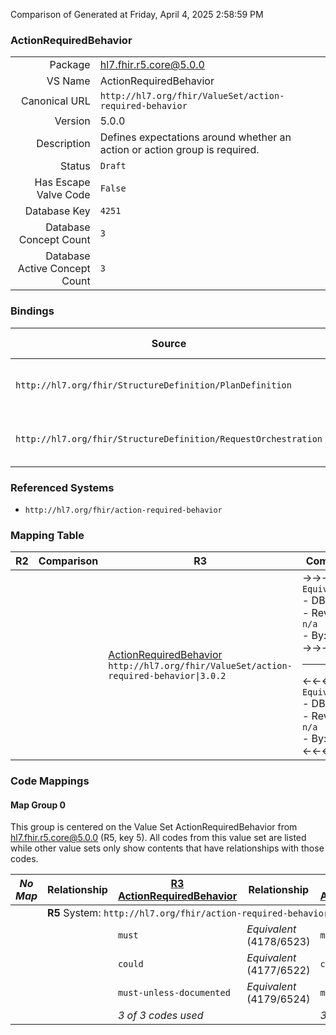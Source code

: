 Comparison of 
Generated at Friday, April 4, 2025 2:58:59 PM

### ActionRequiredBehavior

|      |     |
| ---: | --- |
| Package | hl7.fhir.r5.core@5.0.0 |
| VS Name | ActionRequiredBehavior |
| Canonical URL | `http://hl7.org/fhir/ValueSet/action-required-behavior` |
| Version | 5.0.0 |
| Description | Defines expectations around whether an action or action group is required. |
| Status | `Draft` |
| Has Escape Valve Code | `False` |
| Database Key | `4251` |
| Database Concept Count | `3` |
| Database Active Concept Count | `3` |
### Bindings

| Source | Element | Binding | Strength | Element Short |
| ------ | ------- | ------- | -------- | ------------- |
| `http://hl7.org/fhir/StructureDefinition/PlanDefinition` | `PlanDefinition.action.requiredBehavior` | `http://hl7.org/fhir/ValueSet/action-required-behavior\|5.0.0` | `Required` | must \| could \| must-unless-documented |
| `http://hl7.org/fhir/StructureDefinition/RequestOrchestration` | `RequestOrchestration.action.requiredBehavior` | `http://hl7.org/fhir/ValueSet/action-required-behavior\|5.0.0` | `Required` | must \| could \| must-unless-documented |

### Referenced Systems

* `http://hl7.org/fhir/action-required-behavior`
### Mapping Table

| R2 | Comparison | R3 | Comparison | R4 | Comparison | R4B | Comparison | R5
| --- | --- | --- | --- | --- | --- | --- | --- | ---
| | | [ActionRequiredBehavior](/docs/R3/ValueSets/ActionRequiredBehavior.md)<br/> `http://hl7.org/fhir/ValueSet/action-required-behavior\|3.0.2` | →→→→→→→<br/>`Equivalent`<br/>- DBKey: `471`<br/>- Reviewed: `n/a`<br/>- By: `n/a`<br/>→→→→→→→<hr/>←←←←←←←<br/>`Equivalent`<br/>- DBKey: `695`<br/>- Reviewed: `n/a`<br/>- By: `n/a`<br/>←←←←←←←| [ActionRequiredBehavior](/docs/R4/ValueSets/ActionRequiredBehavior.md)<br/> `http://hl7.org/fhir/ValueSet/action-required-behavior\|4.0.1` | →→→→→→→<br/>`Equivalent`<br/>- DBKey: `1349`<br/>- Reviewed: `n/a`<br/>- By: `n/a`<br/>→→→→→→→<hr/>←←←←←←←<br/>`Equivalent`<br/>- DBKey: `1350`<br/>- Reviewed: `n/a`<br/>- By: `n/a`<br/>←←←←←←←| [ActionRequiredBehavior](/docs/R4B/ValueSets/ActionRequiredBehavior.md)<br/> `http://hl7.org/fhir/ValueSet/action-required-behavior\|4.3.0` | →→→→→→→<br/>`Equivalent`<br/>- DBKey: `956`<br/>- Reviewed: `n/a`<br/>- By: `n/a`<br/>→→→→→→→<hr/>←←←←←←←<br/>`Equivalent`<br/>- DBKey: `1217`<br/>- Reviewed: `n/a`<br/>- By: `n/a`<br/>←←←←←←←| [ActionRequiredBehavior](/docs/R5/ValueSets/ActionRequiredBehavior.md)<br/> `http://hl7.org/fhir/ValueSet/action-required-behavior\|5.0.0` 

### Code Mappings


#### Map Group 0

This group is centered on the Value Set ActionRequiredBehavior from hl7.fhir.r5.core@5.0.0 (R5, key 5).
All codes from this value set are listed while other value sets only show contents that have relationships with those codes.

| *No Map* | Relationship | [R3 ActionRequiredBehavior](/docs/R3/ValueSets/ActionRequiredBehavior.md)| Relationship | [R4 ActionRequiredBehavior](/docs/R4/ValueSets/ActionRequiredBehavior.md)| Relationship | [R4B ActionRequiredBehavior](/docs/R4B/ValueSets/ActionRequiredBehavior.md)| Relationship | R5 ActionRequiredBehavior
| --- | --- | --- | --- | --- | --- | --- | --- | ---
| <td colspan="8">**R5** System: `http://hl7.org/fhir/action-required-behavior`
| | | `must`| _Equivalent_ <br/>(4178/6523)| `must`| _Equivalent_ <br/>(13912/13913)| `must`| _Equivalent_ <br/>(9197/11511)| **`must`**
| | | `could`| _Equivalent_ <br/>(4177/6522)| `could`| _Equivalent_ <br/>(13914/13915)| `could`| _Equivalent_ <br/>(9196/11510)| **`could`**
| | | `must-unless-documented`| _Equivalent_ <br/>(4179/6524)| `must-unless-documented`| _Equivalent_ <br/>(13916/13917)| `must-unless-documented`| _Equivalent_ <br/>(9198/11512)| **`must-unless-documented`**
| | | *3 of 3 codes used* | | *3 of 3 codes used* | | *3 of 3 codes used* | | *3 of 3 codes used* 

